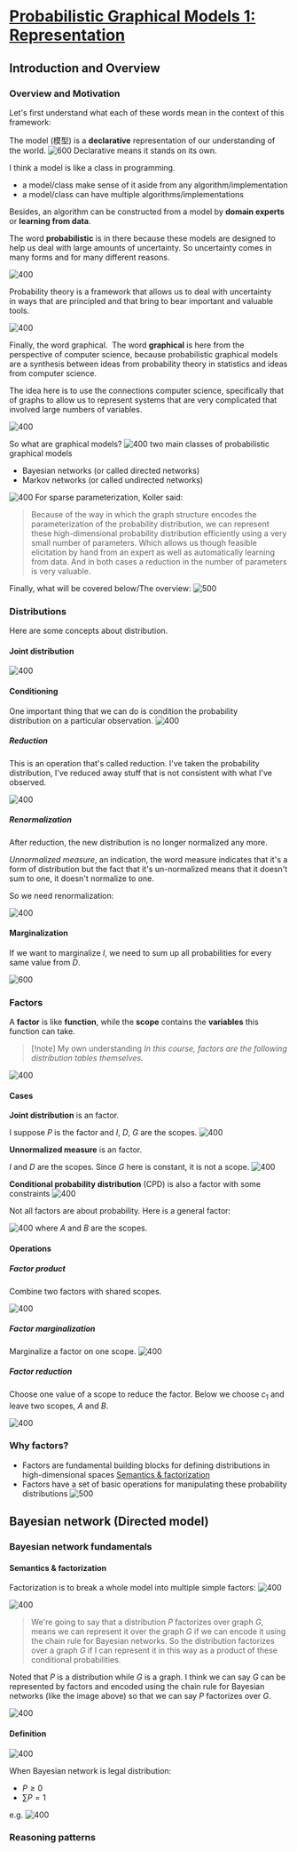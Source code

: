 # [Probabilistic Graphical Models 1: Representation](https://www.coursera.org/learn/probabilistic-graphical-models?specialization=probabilistic-graphical-models)

## Introduction and Overview

### Overview and Motivation

Let's first understand what each of these words mean in the context of this framework: 

The model (模型) is a **declarative** representation of our understanding of the world. 
![600](../../Attachments/2.%20Mathematics/Probabilistic%20graphical%20model/Probabilistic%20Graphical%20Models%201/IMG-20240212100314978.png)
Declarative means it stands on its own. 

I think a model is like a class in programming. 
- a model/class make sense of it aside from any algorithm/implementation
- a model/class can have multiple algorithms/implementations

Besides, an algorithm can be constructed from a model by **domain experts** or **learning from data**.


The word **probabilistic** is in there because these models are designed to help us deal with large amounts of uncertainty. So uncertainty comes in many forms and for many different reasons.

![400](../../Attachments/2.%20Mathematics/Probabilistic%20graphical%20model/Probabilistic%20Graphical%20Models%201/IMG-20240212100314990.png)

Probability theory is a framework that allows us to deal with uncertainty in ways that are principled and that bring to bear important and valuable tools.

![400](../../Attachments/2.%20Mathematics/Probabilistic%20graphical%20model/Probabilistic%20Graphical%20Models%201/IMG-20240212100315015.png)

Finally, the word graphical.  The word **graphical** is here from the perspective of computer science, because probabilistic graphical models are a synthesis between ideas from probability theory in statistics and ideas from computer science. 

The idea here is to use the connections computer science, specifically that of graphs to allow us to represent systems that are very complicated that involved large numbers of variables.

![400](../../Attachments/2.%20Mathematics/Probabilistic%20graphical%20model/Probabilistic%20Graphical%20Models%201/IMG-20240212100315028.png)

So what are graphical models?
![400](../../Attachments/2.%20Mathematics/Probabilistic%20graphical%20model/Probabilistic%20Graphical%20Models%201/IMG-20240212100315042.png)
two main classes of probabilistic graphical models
- Bayesian networks (or called directed networks)
- Markov networks (or called undirected networks)

![400](../../Attachments/2.%20Mathematics/Probabilistic%20graphical%20model/Probabilistic%20Graphical%20Models%201/IMG-20240212100315055.png)
For sparse parameterization, Koller said:
> Because of the way in which the graph structure encodes the parameterization of the probability distribution, we can represent these high-dimensional probability distribution efficiently using a very small number of parameters. Which allows us though feasible elicitation by hand from an expert as well as automatically learning from data. And in both cases a reduction in the number of parameters is very valuable. 


Finally, what will be covered below/The overview:
![500](../../Attachments/2.%20Mathematics/Probabilistic%20graphical%20model/Probabilistic%20Graphical%20Models%201/IMG-20240212100315071.png)

### Distributions

Here are some concepts about distribution.

#### Joint distribution

![400](../../Attachments/2.%20Mathematics/Probabilistic%20graphical%20model/Probabilistic%20Graphical%20Models%201/IMG-20240212100315083.png)

#### Conditioning

One important thing that we can do is condition the probability distribution on a particular observation.
![400](../../Attachments/2.%20Mathematics/Probabilistic%20graphical%20model/Probabilistic%20Graphical%20Models%201/IMG-20240212100315092.png)

##### Reduction

This is an operation that's called reduction. I've taken the probability distribution, I've reduced away stuff that is not consistent with what I've observed.

![400](../../Attachments/2.%20Mathematics/Probabilistic%20graphical%20model/Probabilistic%20Graphical%20Models%201/IMG-20240212100315115.png)

##### Renormalization

After reduction, the new distribution is no longer normalized any more.

*Unnormalized measure*, an indication, the word measure indicates that it's a form of distribution but the fact that it's un-normalized means that it doesn't sum to one, it doesn't normalize to one.

So we need renormalization: 

![400](../../Attachments/2.%20Mathematics/Probabilistic%20graphical%20model/Probabilistic%20Graphical%20Models%201/IMG-20240212100315124.png)
#### Marginalization

If we want to marginalize $I$, we need to sum up all probabilities for every same value from $D$.

![600](../../Attachments/2.%20Mathematics/Probabilistic%20graphical%20model/Probabilistic%20Graphical%20Models%201/IMG-20240212100315133.png)
### Factors

A **factor** is like **function**, while the **scope** contains the **variables** this function can take. 

>[!note] My own understanding
>*In this course, factors are the following distribution tables themselves.*

![400](../../Attachments/2.%20Mathematics/Probabilistic%20graphical%20model/Probabilistic%20Graphical%20Models%201/IMG-20240212100315149.png)
#### Cases

**Joint distribution** is an factor.

I suppose $P$ is the factor and $I$, $D$, $G$ are the scopes.
![400](../../Attachments/2.%20Mathematics/Probabilistic%20graphical%20model/Probabilistic%20Graphical%20Models%201/IMG-20240212100315160.png)

**Unnormalized measure** is an factor.

$I$ and $D$ are the scopes. Since $G$ here is constant, it is not a scope.
![400](../../Attachments/2.%20Mathematics/Probabilistic%20graphical%20model/Probabilistic%20Graphical%20Models%201/IMG-20240212100315168.png)

**Conditional probability distribution** (CPD) is also a factor with some constraints
![400](../../Attachments/2.%20Mathematics/Probabilistic%20graphical%20model/Probabilistic%20Graphical%20Models%201/IMG-20240212100315181.png)

Not all factors are about probability. Here is a general factor:

![400](../../Attachments/2.%20Mathematics/Probabilistic%20graphical%20model/Probabilistic%20Graphical%20Models%201/IMG-20240212100315198.png)
where $A$ and $B$ are the scopes.

#### Operations

##### Factor product

Combine two factors with shared scopes.

![400](../../Attachments/2.%20Mathematics/Probabilistic%20graphical%20model/Probabilistic%20Graphical%20Models%201/IMG-20240212100315207.png)

##### Factor marginalization

Marginalize a factor on one scope.
![400](../../Attachments/2.%20Mathematics/Probabilistic%20graphical%20model/Probabilistic%20Graphical%20Models%201/IMG-20240212100315218.png)

##### Factor reduction

Choose one value of a scope to reduce the factor. Below we choose $c_1$ and leave two scopes, $A$ and $B$.

![400](../../Attachments/2.%20Mathematics/Probabilistic%20graphical%20model/Probabilistic%20Graphical%20Models%201/IMG-20240212100315233.png)

### Why factors?

- Factors are fundamental building blocks for defining distributions in high-dimensional spaces [Semantics & factorization](#Semantics%20&%20factorization)
- Factors have a set of basic operations for manipulating these probability distributions
![500](../../Attachments/2.%20Mathematics/Probabilistic%20graphical%20model/Probabilistic%20Graphical%20Models%201/IMG-20240212100315243.png)


## Bayesian network (Directed model)

### Bayesian network fundamentals

#### Semantics & factorization

Factorization is to break a whole model into multiple simple factors: 
![400](../../Attachments/2.%20Mathematics/Probabilistic%20graphical%20model/Probabilistic%20Graphical%20Models%201/IMG-20240212100315253.png)

![400](../../Attachments/2.%20Mathematics/Probabilistic%20graphical%20model/Probabilistic%20Graphical%20Models%201/IMG-20240212100315265.png)

> We're going to say that a distribution $P$ factorizes over graph $G$, means we can represent it over the graph $G$ if we can encode it using the chain rule for Bayesian networks. So the distribution factorizes over a graph $G$ if I can represent it in this way as a product of these conditional probabilities.

Noted that $P$ is a distribution while $G$ is a graph. I think we can say $G$ can be represented by factors and encoded using the chain rule for Bayesian networks (like the image above) so that we can say $P$ factorizes over $G$.

![400](../../Attachments/2.%20Mathematics/Probabilistic%20graphical%20model/Probabilistic%20Graphical%20Models%201/IMG-20240212100315276.png)


#### Definition

![400](../../Attachments/2.%20Mathematics/Probabilistic%20graphical%20model/Probabilistic%20Graphical%20Models%201/IMG-20240212100315287.png)

When Bayesian network is legal  distribution:
- $P\ge 0$
- $\sum P = 1$

e.g.
![400](../../Attachments/2.%20Mathematics/Probabilistic%20graphical%20model/Probabilistic%20Graphical%20Models%201/IMG-20240212100315303.png)

### Reasoning patterns



